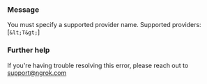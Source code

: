 
### Message
You must specify a supported provider name.  Supported providers: [`&lt;T&gt;`]

### Further help
If you're having trouble resolving this error, please reach out to [support@ngrok.com](mailto:support@ngrok.com?subject=Help%20with%20ERR_NGROK_1629)

